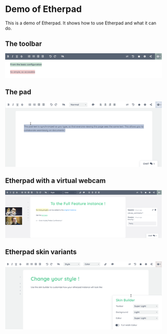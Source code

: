 # Demo of Etherpad

This is a demo of Etherpad. It shows how to use Etherpad and what it can do.

## The toolbar

![The toolbar](./etherpad_basic.png)

## The pad

![The pad](./etherpad_demo.gif)

## Etherpad with a virtual webcam

![Etherpad full features](./etherpad_full_features.png)

## Etherpad skin variants

![Etherpad skin variants](./etherpad_skin_variants.gif)
